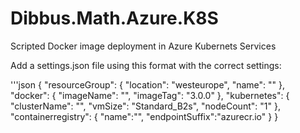 # Dibbus.Math.Azure.K8S

Scripted Docker image deployment in Azure Kubernets Services

Add a settings.json file using this format with the correct settings:

'''json
{
   "resourceGroup": {
      "location": "westeurope",
      "name": ""
   },
   "docker": {
      "imageName": "",
      "imageTag": "3.0.0"
   },
   "kubernetes": {
      "clusterName": "",
      "vmSize": "Standard_B2s",
      "nodeCount": "1"
   },
   "containerregistry": {
      "name":"",
      "endpointSuffix":"azurecr.io"
   }
}